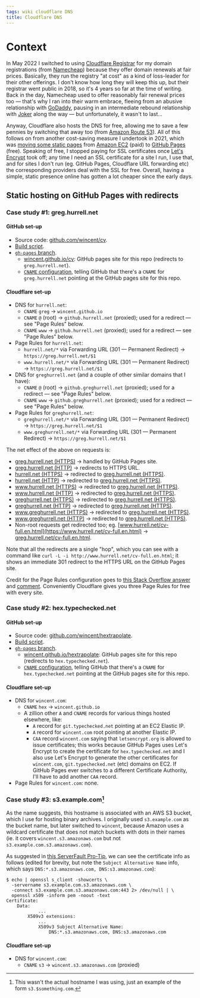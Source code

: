 ```yaml
---
tags: wiki cloudflare DNS
title: Cloudflare DNS
---
```


# Context

In May 2022 I switched to using [Cloudflare Registrar](https://blog.cloudflare.com/cloudflare-registrar/) for my domain registrations (from [Namecheap](https://www.namecheap.com/)) because they offer domain renewals at fair prices. Basically, they run the registry "at cost" as a kind of loss-leader for their other offerings. I don't know how long they will keep this up, but their registrar went public in 2018, so it's 4 years so far at the time of writing. Back in the day, Namecheap used to offer reasonably fair renewal prices too — that's why I ran into their warm embrace, fleeing from an abusive relationship with [GoDaddy](https://www.godaddy.com/), pausing in an intermediate rebound relationship with [Joker](https://joker.com/) along the way — but unfortunately, it wasn't to last...

Anyway, Cloudflare also hosts the DNS for free, allowing me to save a few pennies by switching that away too (from [Amazon Route 53](https://aws.amazon.com/route53/)). All of this follows on from another cost-saving measure I undertook in 2021, which was [moving some static pages](https://wincent.com/blog/simplified-ansible-set-up) from [Amazon EC2](https://aws.amazon.com/ec2/) (paid) to [GitHub Pages](https://pages.github.com/) (free). Speaking of free, I stopped paying for SSL certificates once [Let's Encrypt](https://letsencrypt.org/) took off; any time I need an SSL certificate for a site I run, I use that, and for sites I don't run (eg. GitHub Pages, Cloudflare URL forwarding etc) the corresponding providers deal with the SSL for free. Overall, having a simple, static presence online has gotten a lot cheaper since the early days.

## Static hosting on GitHub Pages with redirects

### Case study #1: greg.hurrell.net

#### GitHub set-up

-   Source code: [github.com/wincent/cv](https://github.com/wincent/cv).
-   [Build script](https://github.com/wincent/cv/blob/main/scripts/publish).
-   [`gh-pages` branch](https://github.com/wincent/cv/tree/gh-pages).
    -   [wincent.github.io/cv](https://wincent.github.io/cv): GitHub pages site for this repo (redirects to `greg.hurrell.net`).
    -   [`CNAME` configuration](https://github.com/wincent/cv/blob/gh-pages/CNAME), telling GitHub that there's a `CNAME` for `greg.hurrell.net` pointing at the GitHub pages site for this repo.

#### Cloudflare set-up

-   DNS for `hurrell.net`:
    -   `CNAME` `greg` → `wincent.github.io`
    -   `CNAME` `@` (root) → `github.hurrell.net` (proxied); used for a redirect — see "Page Rules" below.
    -   `CNAME` `www` → `github.hurrell.net` (proxied); used for a redirect — see "Page Rules" below.
-   Page Rules for `hurrell.net`:
    -   `hurrell.net/*` via Forwarding URL (301 — Permanent Redirect) → `https://greg.hurrell.net/$1`
    -   `www.hurrell.net/*` via Forwarding URL (301 — Permanent Redirect) → `https://greg.hurrell.net/$1`
-   DNS for `greghurrell.net` (and a couple of other similar domains that I have):
    -   `CNAME` `@` (root) → `github.greghurrell.net` (proxied); used for a redirect — see "Page Rules" below.
    -   `CNAME` `www` → `github.greghurrell.net` (proxied); used for a redirect — see "Page Rules" below.
-   Page Rules for `greghurrell.net`:
    -   `greghurrell.net/*` via Forwarding URL (301 — Permanent Redirect) → `https://greg.hurrell.net/$1`
    -   `www.greghurrell.net/*` via Forwarding URL (301 — Permanent Redirect) → `https://greg.hurrell.net/$1`

The net effect of the above on requests is:

-   [greg.hurrell.net (HTTPS)](https://greg.hurrell.net/) → handled by GitHub Pages site.
-   [greg.hurrell.net (HTTP)](http://greg.hurrell.net/) → redirects to HTTPS URL.
-   [hurrell.net (HTTPS)](https://hurrell.net/) → redirected to [greg.hurrell.net (HTTPS)](https://greg.hurrell.net).
-   [hurrell.net (HTTP)](http://hurrell.net/) → redirected to [greg.hurrell.net (HTTPS)](https://greg.hurrell.net).
-   [www.hurrell.net (HTTPS)](https://www.hurrell.net/) → redirected to [greg.hurrell.net (HTTPS)](https://greg.hurrell.net).
-   [www.hurrell.net (HTTP)](http://www.hurrell.net/) → redirected to [greg.hurrell.net (HTTPS)](https://greg.hurrell.net).
-   [greghurrell.net (HTTPS)](https://greghurrell.net/) → redirected to [greg.hurrell.net (HTTPS)](https://greg.hurrell.net).
-   [greghurrell.net (HTTP)](http://greghurrell.net/) → redirected to [greg.hurrell.net (HTTPS)](https://greg.hurrell.net).
-   [www.greghurrell.net (HTTPS)](https://www.greghurrell.net/) → redirected to [greg.hurrell.net (HTTPS)](https://greg.hurrell.net).
-   [www.greghurrell.net (HTTP)](http://www.greghurrell.net/) → redirected to [greg.hurrell.net (HTTPS)](https://greg.hurrell.net).
-   Non-root requests get redirected too; eg. [www.hurrell.net/cv-full.en.html](https://www.hurrell.net/cv-full.en.html) → [greg.hurrell.net/cv-full.en.html](https://greg.hurrell.net/cv-full.en.html).

Note that all the redirects are a single "hop", which you can see with a command like `curl -L -i http://www.hurrell.net/cv-full.en.html`; it shows an immediate 301 redirect to the HTTPS URL on the GitHub Pages site.

Credit for the Page Rules configuration goes to [this Stack Overflow answer](https://stackoverflow.com/questions/55274360/cloudflare-redirect-domain) and [comment](https://stackoverflow.com/questions/55274360/cloudflare-redirect-domain#comment126284596_64796153). Conveniently Cloudflare gives you three Page Rules for free with every site.

### Case study #2: hex.typechecked.net

#### GitHub set-up

-   Source code: [github.com/wincent/hextrapolate](https://github.com/wincent/hextrapolate).
-   [Build script](https://github.com/wincent/hextrapolate/blob/main/publish.sh).
-   [`gh-pages` branch](https://github.com/wincent/hextrapolate/tree/gh-pages).
    -   [wincent.github.io/hextrapolate](https://wincent.github.io/hextrapolate): GitHub pages site for this repo (redirects to `hex.typechecked.net`).
    -   [`CNAME` configuration](https://github.com/wincent/hextrapolate/blob/gh-pages/CNAME), telling GitHub that there's a `CNAME` for `hex.typechecked.net` pointing at the GitHub pages site for this repo.

#### Cloudflare set-up

-   DNS for `wincent.com`:
    -   `CNAME` `hex` → `wincent.github.io`
    -   A zillion other `A` and `CNAME` records for various things hosted elsewhere, like:
        -   `A` record for `git.typechecked.net` pointing at an EC2 Elastic IP.
        -   `A` record for `wincent.com` root pointing at another Elastic IP.
        -   `CAA` record `wincent.com` saying that `letsencrypt.org` is allowed to issue certificates; this works because GitHub Pages uses Let's Encrypt to create the certificate for `hex.typechecked.net` and I also use Let's Encrypt to generate the other certificates for `wincent.com`, `git.typechecked.net` (etc) domains on EC2. If GitHub Pages ever switches to a different Certificate Authority, I'll have to add another `CAA` record.
-   Page Rules for `wincent.com`: none.

### Case study #3: s3.example.com[^example]

[^example]: This wasn't the actual hostname I was using, just an example of the form `s3.$something.com`.

As the name suggests, this hostname is associated with an AWS S3 bucket, which I use for hosting binary archives. I originally used `s3.example.com` as the bucket name, but later switched to `wincent`, because Amazon uses a wildcard certificate that does not match buckets with dots in their names (ie. it covers `wincent.s3.amazonaws.com` but not `s3.example.com.s3.amazonaws.com`).

As suggested in [this ServerFault Pro-Tip](https://serverfault.com/a/661982), we can see the certificate info as follows (edited for brevity, but note the `Subject Alternative Name` info, which says `DNS:*.s3.amazonaws.com, DNS:s3.amazonaws.com`):

```shell
$ echo | openssl s_client -showcerts \
  -servername s3.example.com.s3.amazonaws.com \
  -connect s3.example.com.s3.amazonaws.com:443 2> /dev/null | \
  openssl x509 -inform pem -noout -text
Certificate:
    Data:
            ...
        X509v3 extensions:
            ...
            X509v3 Subject Alternative Name:
                DNS:*.s3.amazonaws.com, DNS:s3.amazonaws.com
```

#### Cloudflare set-up

-   DNS for `wincent.com`:
    -   `CNAME` `s3` → `wincent.s3.amazonaws.com` (proxied)
